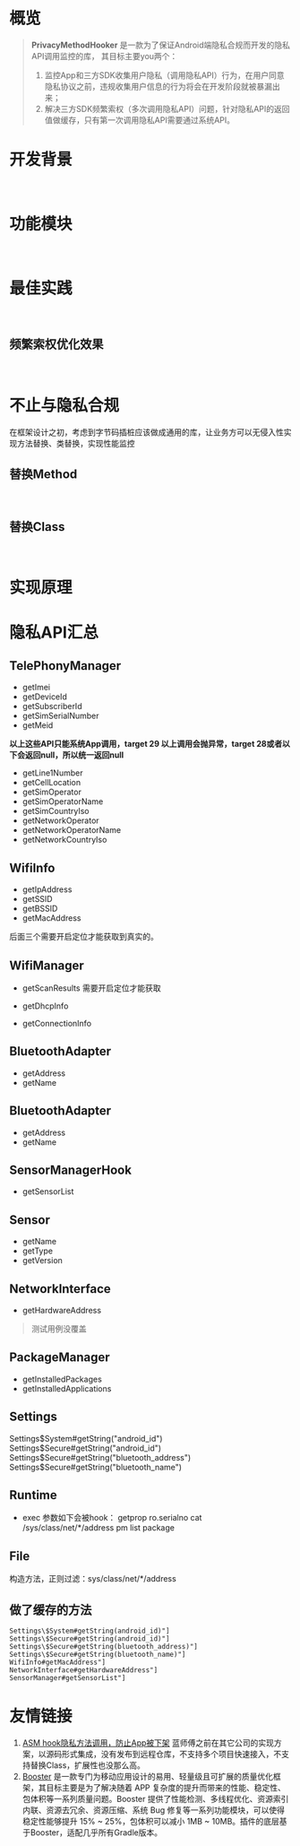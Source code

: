 # 概览

> **PrivacyMethodHooker** 是一款为了保证Android端隐私合规而开发的隐私API调用监控的库，
其目标主要you两个：
>
> 1. 监控App和三方SDK收集用户隐私（调用隐私API）行为，在用户同意隐私协议之前，违规收集用户信息的行为将会在开发阶段就被暴漏出来；
> 2. 解决三方SDK频繁索权（多次调用隐私API）问题，针对隐私API的返回值做缓存，只有第一次调用隐私API需要通过系统API。


# 开发背景

<br/>

# 功能模块

<br/>


# 最佳实践

<br/>


## 频繁索权优化效果

<br/>


# 不止与隐私合规

在框架设计之初，考虑到字节码插桩应该做成通用的库，让业务方可以无侵入性实现方法替换、类替换，实现性能监控

## 替换Method


<br/>

## 替换Class

<br/>

# 实现原理

# 隐私API汇总

## TelePhonyManager

-  getImei
-  getDeviceId
-  getSubscriberId
-  getSimSerialNumber
-  getMeid

**以上这些API只能系统App调用，target 29 以上调用会抛异常，target 28或者以下会返回null，所以统一返回null**

- getLine1Number
- getCellLocation
- getSimOperator
- getSimOperatorName
- getSimCountryIso
- getNetworkOperator
- getNetworkOperatorName
- getNetworkCountryIso

## WifiInfo
- getIpAddress
- getSSID
- getBSSID
- getMacAddress

后面三个需要开启定位才能获取到真实的。

## WifiManager
- getScanResults
需要开启定位才能获取

- getDhcpInfo
- getConnectionInfo

## BluetoothAdapter
- getAddress
- getName

## BluetoothAdapter
- getAddress
- getName

## SensorManagerHook
- getSensorList

## Sensor
- getName
- getType
- getVersion

## NetworkInterface
- getHardwareAddress
>测试用例没覆盖

## PackageManager
- getInstalledPackages
- getInstalledApplications

## Settings
Settings$System#getString("android_id")
Settings$Secure#getString("android_id")
Settings$Secure#getString("bluetooth_address")
Settings$Secure#getString("bluetooth_name")

## Runtime
- exec
参数如下会被hook：
getprop ro.serialno
cat /sys/class/net/*/address
pm list package

## File
构造方法，正则过滤：sys/class/net/*/address

## 做了缓存的方法

```
Settings\$System#getString(android_id)"]
Settings\$Secure#getString(android_id)"]
Settings\$Secure#getString(bluetooth_address)"]
Settings\$Secure#getString(bluetooth_name)"]
WifiInfo#getMacAddress"]
NetworkInterface#getHardwareAddress"]
SensorManager#getSensorList"]
```


# 友情链接

1. [ASM hook隐私方法调用，防止App被下架](https://juejin.cn/post/7043399520486424612#heading-0) 蓝师傅之前在其它公司的实现方案，以源码形式集成，没有发布到远程仓库，不支持多个项目快速接入，不支持替换Class，扩展性也没那么高。
2. [Booster](https://github.com/didi/booster) 是一款专门为移动应用设计的易用、轻量级且可扩展的质量优化框架，其目标主要是为了解决随着 APP 复杂度的提升而带来的性能、稳定性、包体积等一系列质量问题。Booster 提供了性能检测、多线程优化、资源索引内联、资源去冗余、资源压缩、系统 Bug 修复等一系列功能模块，可以使得稳定性能够提升 15% ~ 25%，包体积可以减小 1MB ~ 10MB。插件的底层基于Booster，适配几乎所有Gradle版本。
